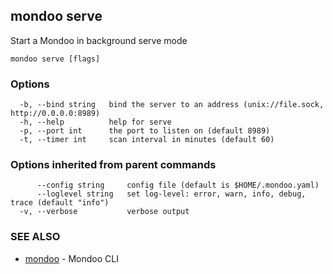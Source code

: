 ## mondoo serve

Start a Mondoo in background serve mode

```
mondoo serve [flags]
```

### Options

```
  -b, --bind string   bind the server to an address (unix://file.sock, http://0.0.0.0:8989)
  -h, --help          help for serve
  -p, --port int      the port to listen on (default 8989)
  -t, --timer int     scan interval in minutes (default 60)
```

### Options inherited from parent commands

```
      --config string     config file (default is $HOME/.mondoo.yaml)
      --loglevel string   set log-level: error, warn, info, debug, trace (default "info")
  -v, --verbose           verbose output
```

### SEE ALSO

* [mondoo](README.md)	 - Mondoo CLI

